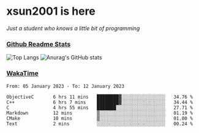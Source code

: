 # xsun2001 is here

*Just a student who knows a little bit of programming*

### [Github Readme Stats](https://github.com/anuraghazra/github-readme-stats)

![Top Langs](https://github-readme-stats.vercel.app/api/top-langs/?username=xsun2001&layout=compact&theme=radical) ![Anurag's GitHub stats](https://github-readme-stats.vercel.app/api?username=xsun2001&show_icons=true&theme=radical)

### [WakaTime](https://wakatime.com)

<!--START_SECTION:waka-->

```text
From: 05 January 2023 - To: 12 January 2023

ObjectiveC       6 hrs 11 mins   ████████▓░░░░░░░░░░░░░░░░   34.76 %
C++              6 hrs 7 mins    ████████▓░░░░░░░░░░░░░░░░   34.44 %
C                4 hrs 55 mins   ███████░░░░░░░░░░░░░░░░░░   27.71 %
Markdown         12 mins         ▒░░░░░░░░░░░░░░░░░░░░░░░░   01.19 %
CMake            10 mins         ▒░░░░░░░░░░░░░░░░░░░░░░░░   01.00 %
Text             2 mins          ░░░░░░░░░░░░░░░░░░░░░░░░░   00.24 %
```

<!--END_SECTION:waka-->
